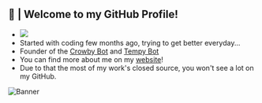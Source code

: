 ## 🎍 | Welcome to my GitHub Profile!
- ![](https://komarev.com/ghpvc/?username=ARealWant)
- Started with coding few months ago, trying to get better everyday...
- Founder of the [Crowby Bot](https://crowby.me/) and [Tempy Bot](https://tempybot.me/)
- You can find more about me on my [website](https://arealwant.tech/)!
- Due to that the most of my work's closed source, you won't see a lot on my GitHub.


![Banner](https://cdn.discordapp.com/attachments/761891074116681748/799906251302895624/GitHubARealWant.gif)
